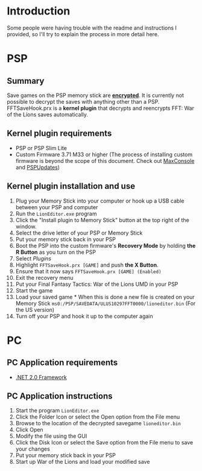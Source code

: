 # Introduction #

Some people were having trouble with the readme and instructions I provided, so I'll try to explain the process in more detail here.


# PSP #
## Summary ##
Save games on the PSP memory stick are **[encrypted](http://en.wikipedia.org/wiki/Encryption)**. It is currently not possible to decrypt the saves with anything other than a PSP. FFTSaveHook.prx is a **kernel plugin** that decrypts and reencrypts FFT: War of the Lions saves automatically.

## Kernel plugin requirements ##
  * PSP or PSP Slim Lite
  * Custom Firmware 3.71 M33 or higher (The process of installing custom firmware is beyond the scope of this document. Check out [MaxConsole](http://maxconsole.com) and [PSPUpdates](http://pspupdates.qj.net))

## Kernel plugin installation and use ##
  1. Plug your Memory Stick into your computer or hook up a USB cable between your PSP and computer
  1. Run the `LionEditor.exe` program
  1. Click the "Install plugin to Memory Stick" button at the top right of the window.
  1. Select the drive letter of your PSP or Memory Stick
  1. Put your memory stick back in your PSP
  1. Boot the PSP into the custom firmware's **Recovery Mode** by holding **the R Button** as you turn on the PSP
  1. Select _Plugins_
  1. Highlight `FFTSaveHook.prx [GAME]` and push **the X Button**.
  1. Ensure that it now says `FFTSaveHook.prx [GAME] (Enabled)`
  1. Exit the recovery menu
  1. Put your Final Fantasy Tactics: War of the Lions UMD in your PSP
  1. Start the game
  1. Load your saved game
    * When this is done a new file is created on your Memory Stick `ms0:/PSP/SAVEDATA/ULUS10297FFT0000/lioneditor.bin` (For the US version)
  1. Turn off your PSP and hook it up to the computer again

# PC #
## PC Application requirements ##
  * [.NET 2.0 Framework](http://www.microsoft.com/downloads/details.aspx?familyid=0856eacb-4362-4b0d-8edd-aab15c5e04f5&displaylang=en)

## PC Application instructions ##
  1. Start the program `LionEditor.exe`
  1. Click the Folder Icon or select the Open option from the File menu
  1. Browse to the location of the decrypted savegame `lioneditor.bin`
  1. Click Open
  1. Modify the file using the GUI
  1. Click the Disk Icon or select the Save option from the File menu to save your changes
  1. Put your memory stick back in your PSP
  1. Start up War of the Lions and load your modified save